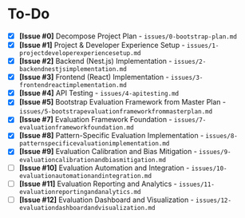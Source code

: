 # To-Do

- [x] **[Issue #0]** Decompose Project Plan - `issues/0-bootstrap-plan.md`
- [x] **[Issue #1]** Project & Developer Experience Setup - `issues/1-projectdeveloperexperiencesetup.md`
- [x] **[Issue #2]** Backend (Nest.js) Implementation - `issues/2-backendnestjsimplementation.md`
- [x] **[Issue #3]** Frontend (React) Implementation - `issues/3-frontendreactimplementation.md`
- [x] **[Issue #4]** API Testing - `issues/4-apitesting.md`
- [x] **[Issue #5]** Bootstrap Evaluation Framework from Master Plan - `issues/5-bootstrapevaluationframeworkfrommasterplan.md`
- [x] **[Issue #7]** Evaluation Framework Foundation - `issues/7-evaluationframeworkfoundation.md`
- [x] **[Issue #8]** Pattern-Specific Evaluation Implementation - `issues/8-patternspecificevaluationimplementation.md`
- [x] **[Issue #9]** Evaluation Calibration and Bias Mitigation - `issues/9-evaluationcalibrationandbiasmitigation.md`
- [ ] **[Issue #10]** Evaluation Automation and Integration - `issues/10-evaluationautomationandintegration.md`
- [ ] **[Issue #11]** Evaluation Reporting and Analytics - `issues/11-evaluationreportingandanalytics.md`
- [ ] **[Issue #12]** Evaluation Dashboard and Visualization - `issues/12-evaluationdashboardandvisualization.md`
